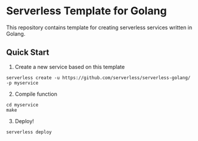 # Serverless Template for Golang

This repository contains template for creating serverless services written in Golang.

## Quick Start

1. Create a new service based on this template

```
serverless create -u https://github.com/serverless/serverless-golang/ -p myservice
```

2. Compile function

```
cd myservice
make
```

3. Deploy!

```
serverless deploy
```
